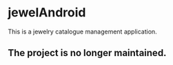 # jewelAndroid
This is a jewelry catalogue management application.

## The project is no longer maintained.
